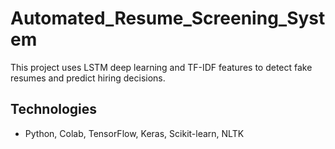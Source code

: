 # Automated_Resume_Screening_System

This project uses LSTM deep learning and TF-IDF features to detect fake resumes and predict hiring decisions.

## Technologies
- Python, Colab, TensorFlow, Keras, Scikit-learn, NLTK
